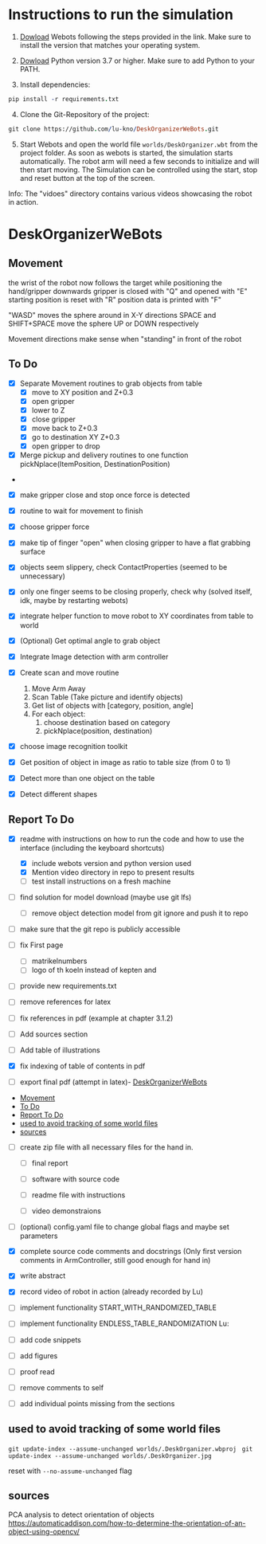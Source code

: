 # Instructions to run the simulation

1. [Dowload](https://cyberbotics.com/doc/guide/installation-procedure) Webots following the steps provided in the link. Make sure to install the version that matches your operating system.
   
2. [Dowload](https://www.python.org/downloads/) Python version 3.7 or higher. Make sure to add Python to your PATH.

3. Install dependencies:
   
  ```prolog
  pip install -r requirements.txt
  ```

4. Clone the Git-Repository of the project:

  ```prolog
  git clone https://github.com/lu-kno/DeskOrganizerWeBots.git
  ```
  
5. Start Webots and open the world file `worlds/DeskOrganizer.wbt` from the project folder. As soon as webots is started, the simulation starts automatically. The robot arm will need a few seconds to initialize and will then start moving. The Simulation can be controlled using the start, stop and reset button at the top of the screen.

Info: The "vidoes" directory contains various videos showcasing the robot in action.
# DeskOrganizerWeBots

## Movement

the wrist of the robot now follows the target while positioning the hand/gripper downwards
gripper is closed with "Q" and opened with "E"
starting position is reset with "R"
position data is printed with "F"

"WASD" moves the sphere around in X-Y directions
SPACE and SHIFT+SPACE move the sphere UP or DOWN respectively

Movement directions make sense when "standing" in front of the robot
 


## To Do

 - [X] Separate Movement routines to grab objects from table
   - [X] move to XY position and Z+0.3
   - [X] open gripper
   - [X] lower to Z
   - [X] close gripper
   - [X] move back to Z+0.3
   - [X] go to destination XY Z+0.3
   - [X] open gripper to drop
 - [X] Merge pickup and delivery routines to one function pickNplace(ItemPosition, DestinationPosition)
 - 
 - [X] make gripper close and stop once force is detected
 - [X] routine to wait for movement to finish
 - [X] choose gripper force
 - [X] make tip of finger "open" when closing gripper to have a flat grabbing surface
 - [X] objects seem slippery, check ContactProperties (seemed to be unnecessary)
 - [X] only one finger seems to be closing properly, check why (solved itself, idk, maybe by restarting webots)


 - [x] integrate helper function to move robot to XY coordinates from table to world
 - [x] (Optional) Get optimal angle to grab object
  
 - [x] Integrate Image detection with arm controller
 - [x] Create scan and move routine
    1. Move Arm Away 
    2. Scan Table (Take picture and identify objects)
    3. Get list of objects with [category, position, angle]
    4. For each object:
       1. choose destination based on category
       2. pickNplace(position, destination)

 - [X] choose image recognition toolkit
 - [x] Get position of object in image as ratio to table size (from 0 to 1)
 - [x] Detect more than one object on the table
 - [x] Detect different shapes



## Report To Do
  - [x] readme with instructions on how to run the code and how to use the interface (including the keyboard shortcuts) 
    - [x] include webots version and python version used
    - [x] Mention video directory in repo to present results
    - [ ] test install instructions on a fresh machine
  
  - [ ] find solution for model download (maybe use git lfs) 
      - [ ] remove object detection model from git ignore and push it to repo
  
  - [ ] make sure that the git repo is publicly accessible
  
  - [ ] fix First page
    - [ ] matrikelnumbers
    - [ ] logo of th koeln instead of kepten and 
  
  - [ ] provide new requirements.txt
  
  - [ ] remove references for latex
  - [ ] fix references in pdf (example at chapter 3.1.2) 
  - [ ] Add sources section
  - [ ] Add table of illustrations
  - [x] fix indexing of table of contents in pdf
  
  - [ ] export final pdf (attempt in latex)- [DeskOrganizerWeBots](#deskorganizerwebots)
  - [Movement](#movement)
  - [To Do](#to-do)
  - [Report To Do](#report-to-do)
  - [used to avoid tracking of some world files](#used-to-avoid-tracking-of-some-world-files)
  - [sources](#sources)

  - [ ] create zip file with all necessary files for the hand in.
    - [ ] final report
    - [ ] software with source code
    - [ ] readme file with instructions
    - [ ] video demonstraions


  - [ ] (optional) config.yaml file to change global flags and maybe set parameters
  - [x] complete source code comments and docstrings (Only first version comments in ArmController, still good enough for hand in)
  - [x] write abstract 
  - [x] record video of robot in action (already recorded by Lu)

  - [ ] implement functionality START_WITH_RANDOMIZED_TABLE
  - [ ] implement functionality ENDLESS_TABLE_RANDOMIZATION
Lu:

- [ ] add code snippets
- [ ] add figures
- [ ] proof read
- [ ] remove comments to self
- [ ] add individual points missing from the sections

## used to avoid tracking of some world files

`git update-index --assume-unchanged worlds/.DeskOrganizer.wbproj `
`git update-index --assume-unchanged worlds/.DeskOrganizer.jpg `


reset with `--no-assume-unchanged` flag


## sources

PCA analysis to detect orientation of objects
https://automaticaddison.com/how-to-determine-the-orientation-of-an-object-using-opencv/